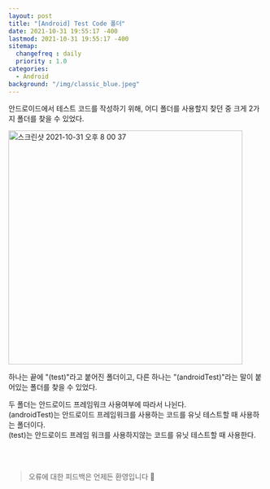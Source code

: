 ```yaml
---
layout: post
title: "[Android] Test Code 폴더"
date: 2021-10-31 19:55:17 -400
lastmod: 2021-10-31 19:55:17 -400
sitemap:
  changefreq : daily
  priority : 1.0
categories: 
  - Android
background: "/img/classic_blue.jpeg"
---
```


안드로이드에서 테스트 코드를 작성하기 위해, 어디 폴더를 사용할지 찾던 중 크게 2가지 폴더를 찾을 수 있었다.  

<img width="460" alt="스크린샷 2021-10-31 오후 8 00 37" src="https://user-images.githubusercontent.com/57262833/139579710-2ff574b2-2437-43e5-8732-a8bd5c6c214d.png">
 

하나는 끝에 "(test)"라고 붙어진 폴더이고, 다른 하나는 "(androidTest)"라는 말이 붙어있는 폴더를 찾을 수 있었다.  

두 폴더는 안드로이드 프레임워크 사용여부에 따라서 나뉜다.  
(androidTest)는 안드로이드 프레임워크를 사용하는 코드를 유닛 테스트할 때 사용하는 폴더이다.  
(test)는 안드로이드 프레임 워크를 사용하지않는 코드를 유닛 테스트할 때 사용한다.  

<br/>
<br/>
 
> 오류에 대한 피드백은 언제든 환영입니다 🤗





